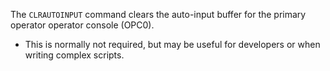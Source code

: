 <!-- SPDX-License-Identifier: LicenseRef-CF-GAL -->
<!-- SPDX-FileCopyrightText: 2022-2023 The DPS8M Development Team -->
<!-- scspell-id: 9cdf4657-3233-11ed-a5fe-80ee73e9b8e7 -->
The `CLRAUTOINPUT` command clears the auto-input buffer for the primary operator
operator console (OPC0).

* This is normally not required, but may be useful for developers or when writing complex scripts.

